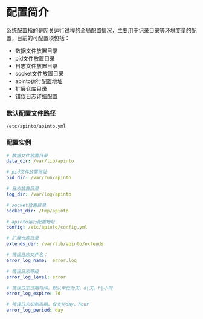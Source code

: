 # 配置简介
系统配置指的是网关运行过程的全局配置情况，主要用于记录目录等环境变量的配置，目前的可配置项包括：
- 数据文件放置目录
- pid文件放置目录
- 日志文件放置目录
- socket文件放置目录
- apinto运行配置地址
- 扩展仓库目录
- 错误日志详细配置

### 默认配置文件路径
  ```
  /etc/apinto/apinto.yml
  ```
### 配置实例
```yaml
# 数据文件放置目录
data_dir: /var/lib/apinto

# pid文件放置地址
pid_dir: /var/run/apinto

# 日志放置目录
log_dir: /var/log/apinto

# socket放置目录
socket_dir: /tmp/apinto

# apinto运行配置地址
config: /etc/apinto/config.yml

# 扩展仓库目录
extends_dir: /var/lib/apinto/extends

# 错误日志文件名：
error_log_name:  error.log

# 错误日志等级
error_log_level: error

# 错误日志过期时间，默认单位为天，d|天，h|小时
error_log_expire: 7d

# 错误日志切割周期，仅支持day、hour
error_log_period: day
```
